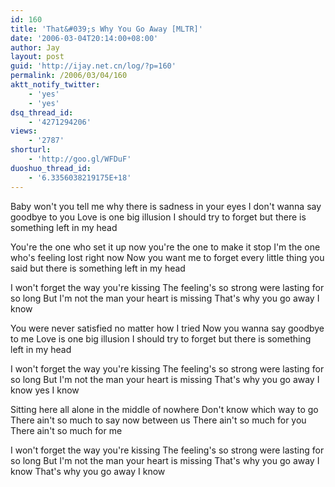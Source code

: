 ```yaml
---
id: 160
title: 'That&#039;s Why You Go Away [MLTR]'
date: '2006-03-04T20:14:00+08:00'
author: Jay
layout: post
guid: 'http://ijay.net.cn/log/?p=160'
permalink: /2006/03/04/160
aktt_notify_twitter:
    - 'yes'
    - 'yes'
dsq_thread_id:
    - '4271294206'
views:
    - '2787'
shorturl:
    - 'http://goo.gl/WFDuF'
duoshuo_thread_id:
    - '6.3356038219175E+18'
---
```


<div>Baby won't you tell me why there is sadness in your eyes
I don't wanna say goodbye to you
Love is one big illusion I should try to forget
but there is something left in my head

You're the one who set it up now you're the one to make it stop
I'm the one who's feeling lost right now
Now you want me to forget every little thing you said
but there is something left in my head

I won't forget the way you're kissing
The feeling's so strong were lasting for so long
But I'm not the man your heart is missing
That's why you go away I know

You were never satisfied no matter how I tried
Now you wanna say goodbye to me
Love is one big illusion I should try to forget
but there is something left in my head

I won't forget the way you're kissing
The feeling's so strong were lasting for so long
But I'm not the man your heart is missing
That's why you go away I know yes I know

Sitting here all alone in the middle of nowhere
Don't know which way to go
There ain't so much to say now between us
There ain't so much for you
There ain't so much for me

I won't forget the way you're kissing
The feeling's so strong were lasting for so long
But I'm not the man your heart is missing
That's why you go away I know
That's why you go away I know</div>